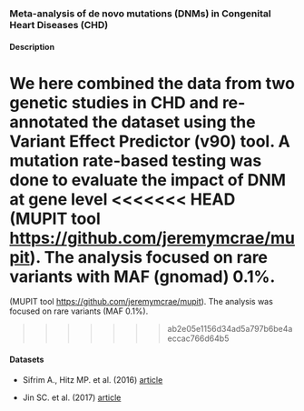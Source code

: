 ### Meta-analysis of de novo mutations (DNMs) in Congenital Heart Diseases (CHD)

#### Description

We here combined the data from two genetic studies in CHD and re-annotated 
the dataset using the Variant Effect Predictor (v90) tool. A mutation rate-based 
testing was done to evaluate the impact of DNM at gene level 
<<<<<<< HEAD
(MUPIT tool https://github.com/jeremymcrae/mupit). The analysis focused on rare 
variants with MAF (gnomad) 0.1%.
=======
(MUPIT tool https://github.com/jeremymcrae/mupit). The analysis was focused on rare 
variants (MAF 0.1%).
>>>>>>> ab2e05e1156d34ad5a797b6be4aeccac766d64b5

#### Datasets

- Sifrim A., Hitz MP. et al. (2016) [article](https://www.ncbi.nlm.nih.gov/pmc/articles/PMC5988037/)

- Jin SC. et al. (2017) [article](https://www.ncbi.nlm.nih.gov/pmc/articles/PMC5675000/)


